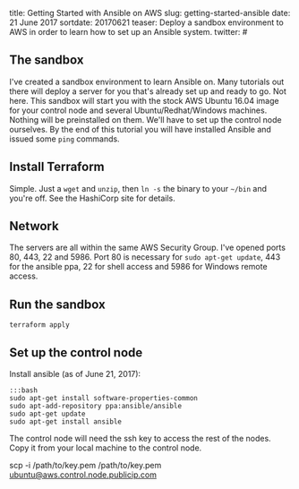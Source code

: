 title: Getting Started with Ansible on AWS
slug: getting-started-ansible
date: 21 June 2017
sortdate: 20170621
teaser: Deploy a sandbox environment to AWS in order to learn how to set up an Ansible system.
twitter: #

## The sandbox

I've created a sandbox environment to learn Ansible on. Many tutorials out there will deploy a server for you that's already set up and ready to go. Not here. This sandbox will start you with the stock AWS Ubuntu 16.04 image for your control node and several Ubuntu/Redhat/Windows machines. Nothing will be preinstalled on them. We'll have to set up the control node ourselves. By the end of this tutorial you will have installed Ansible and issued some `ping` commands.

## Install Terraform

Simple. Just a `wget` and `unzip`, then `ln -s` the binary to your `~/bin` and you're off. See the HashiCorp site for details.

## Network

The servers are all within the same AWS Security Group. I've opened ports 80, 443, 22 and 5986. Port 80 is necessary for `sudo apt-get update`, 443 for the ansible ppa, 22 for shell access and 5986 for Windows remote access.

## Run the sandbox

`terraform apply`

## Set up the control node

Install ansible (as of June 21, 2017):

    :::bash
    sudo apt-get install software-properties-common
    sudo apt-add-repository ppa:ansible/ansible
    sudo apt-get update
    sudo apt-get install ansible

The control node will need the ssh key to access the rest of the nodes. Copy it from your local machine to the control node.

   scp -i /path/to/key.pem /path/to/key.pem ubuntu@aws.control.node.publicip.com
